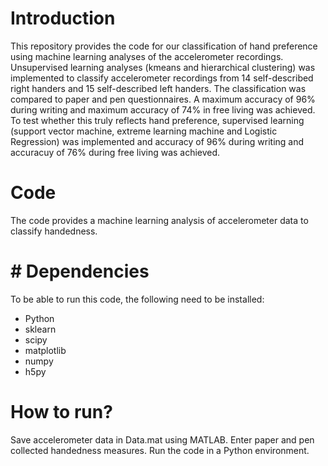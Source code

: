 # Introduction
This repository provides the code for our classification of hand preference using machine learning analyses of the accelerometer recordings. Unsupervised learning analyses (kmeans and hierarchical clustering) was implemented to classify accelerometer recordings from 14 self-described right handers and 15 self-described left handers. The classification was compared to paper and pen questionnaires. A maximum accuracy of 96% during writing and maximum accuracy of 74% in free living was achieved. To test whether this truly reflects hand preference, supervised learning (support vector machine, extreme learning machine and Logistic Regression) was implemented and accuracy of 96% during writing and accuracuy of 76% during free living was achieved.  

# Code
The code provides a machine learning analysis of accelerometer data to classify handedness.

# # Dependencies
To be able to run this code, the following need to be installed:
* Python
* sklearn
* scipy
* matplotlib
* numpy
* h5py

# How to run?
Save accelerometer data in Data.mat using MATLAB. Enter paper and pen collected handedness measures. Run the code in a Python environment.
